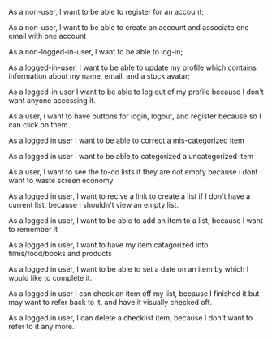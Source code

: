 <!-- 

Requirements:

Each todo created should be categorized as one of:

    Film / Series (To watch)
    Restaurants, cafes, etc. (To eat)
    Books (To read)
    Products (To buy)

In order to determine the category the app will probably need to use various API services such as those offered by Google, Wolfram Alpha, Rotten Tomatoes, Amazon, Yelp and others.

API services mentioned above are only suggestions. You will have to investigate how to balance the accurate categorization of items with having to deal with multiple API endpoints.

Users should be able to change a category of an item in case it was mis-categorized or could not be categorized at all.

Users should be able to register, log in, log out and update their profile.

 -->



As a non-user, I want to be able to register for an account;

As a non-user, I want to be able to create an account and associate one email with one account

As a non-logged-in-user, I want to be able to log-in;

As a logged-in-user, I want to be able to update my profile which contains information about my name, email, and a stock avatar;

As a logged-in user I want to be able to log out of my profile because I don't want anyone accessing it.

As a user, i want to have buttons for login, logout, and register because so I can click on them

As a logged in user i want to be able to correct a mis-categorized item

As a logged in user i want to be able to categorized a uncategorized item

As a user, I want to see the to-do lists if they are not empty because i dont want to waste screen economy.

As a logged in user, I want to recive a link to create a list if I don't have a current list, because I shouldn't view an empty list.

As a logged in user, I want to be able to add an item to a list, because I want to remember it

As a logged in user, I want to have my item catagorized into films/food/books and products

As a logged in user, I want to be able to set a date on an item by which I would like to complete it.

As a logged in user I can check an item off my list, because I finished it but may want to refer back to it, and have it visually checked off.

As a logged in user, I can delete a checklist item, because I don't want to refer to it any more.
